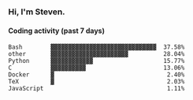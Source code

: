 ### Hi, I'm Steven.

#### Coding activity (past 7 days)
```
Bash        ▓▓▓▓▓▓▓▓▓▓▓▓▓▓▓▓▓▓▓▓▓▓▓▓▓▓▓▓▓▓  37.58%
other       ▓▓▓▓▓▓▓▓▓▓▓▓▓▓▓▓▓▓▓▓▓▓          28.04%
Python      ▓▓▓▓▓▓▓▓▓▓▓▓                    15.77%
C           ▓▓▓▓▓▓▓▓▓▓                      13.06%
Docker      ▓                                2.40%
TeX         ▓                                2.03%
JavaScript                                   1.11%
```
